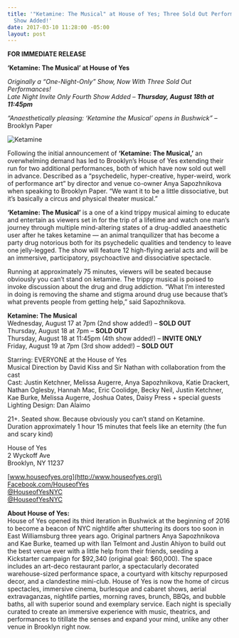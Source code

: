 ```yaml
---
title: '"Ketamine: The Musical" at House of Yes; Three Sold Out Performances, Fourth
  Show Added!'
date: 2017-03-10 11:28:00 -05:00
layout: post
---
```


**FOR IMMEDIATE RELEASE**

**‘Ketamine: The Musical’ at House of Yes**

*Originally a “One-Night-Only” Show, Now With Three Sold Out Performances!\
Late Night Invite Only Fourth Show Added – **Thursday, August 18th at 11:45pm***

*“Anaesthetically pleasing: ‘Ketamine the Musical’ opens in Bushwick”* – Brooklyn Paper

![Ketamine](https://siteleaf-cdn.s3.amazonaws.com/58c18fb281da9b4d039f4046/assets/58c2d4cc6d088b4160357b32.jpg)

Following the initial announcement of **‘Ketamine: The Musical,’** an overwhelming demand has led to Brooklyn’s House of Yes extending their run for two additional performances, both of which have now sold out well in advance. Described as a “psychedelic, hyper-creative, hyper-weird, work of performance art” by director and venue co-owner Anya Sapozhnikova when speaking to Brooklyn Paper.  “We want it to be a little dissociative, but it’s basically a circus and physical theater musical.”

**‘Ketamine: The Musical’**  is a one of a kind trippy musical aiming to educate and entertain as viewers set in for the trip of a lifetime and watch one man’s journey through multiple mind-altering states of a drug-addled anaesthetic user after he takes ketamine — an animal tranquilizer that has become a party drug notorious both for its psychedelic qualities and tendency to leave one jelly-legged. The show will feature 12 high-flying aerial acts and will be an immersive, participatory, psychoactive and dissociative spectacle.

Running at approximately 75 minutes, viewers will be seated because obviously you can’t stand on ketamine. The trippy musical is poised to invoke discussion about the drug and drug addiction. “What I’m interested in doing is removing the shame and stigma around drug use because that’s what prevents people from getting help,” said Sapozhnikova.

**Ketamine: The Musical**\
Wednesday, August 17 at 7pm (2nd show added!) – **SOLD OUT**\
Thursday, August 18  at 7pm – **SOLD OUT**\
Thursday, August 18  at 11:45pm (4th show added!) – **INVITE ONLY**\
Friday, August 19 at 7pm (3rd show added!)  – **SOLD OUT**

Starring:  EVERYONE at the House of Yes\
Musical Direction by David Kiss and Sir Nathan with collaboration from the cast\
Cast: Justin Ketchner, Melissa Augerre, Anya Sapozhnikova, Katie Drackert, Nathan Oglesby, Hannah Mac, Eric Coolidge, Becky Neil, Justin Ketchner, Kae Burke, Melissa Augerre, Joshua Oates,  Daisy Press \+ special guests\
Lighting Design: Dan Alaimo

21\+. Seated show. Because obviously you can’t stand on Ketamine.\
Duration approximately 1 hour 15 minutes that feels like an eternity (the fun and scary kind)

House of Yes\
2 Wyckoff Ave\
Brooklyn, NY 11237

[www.houseofyes.org](http://www.houseofyes.org)\
[Facebook.com/HouseofYes](http://Facebook.com/HouseofYes)\
[@HouseofYesNYC](http://twitter.com/houseofyesnyc)\
[@HouseofYesNYC](http://instagram.com/houseofyesnyc)

**About House of Yes:**\
House of Yes opened its third iteration in Bushwick at the beginning of 2016 to become a beacon of NYC nightlife after shuttering its doors too soon in East Williamsburg three years ago. Original partners Anya Sapozhnikova and Kae Burke, teamed up with Ilan Telmont and Justin Ahiyon to build out the best venue ever with a little help from their friends, seeding a Kickstarter campaign for $92,340 (original goal: $60,000). The space includes an art-deco restaurant parlor, a spectacularly decorated warehouse-sized performance space, a courtyard with kitschy repurposed decor, and a clandestine mini-club. House of Yes is now the home of circus spectacles, immersive cinema, burlesque and cabaret shows, aerial extravaganzas, nightlife parties, morning raves, brunch, BBQs, and bubble baths, all with superior sound and exemplary service. Each night is specially curated to create an immersive experience with music, theatrics, and performances to titillate the senses and expand your mind, unlike any other venue in Brooklyn right now.